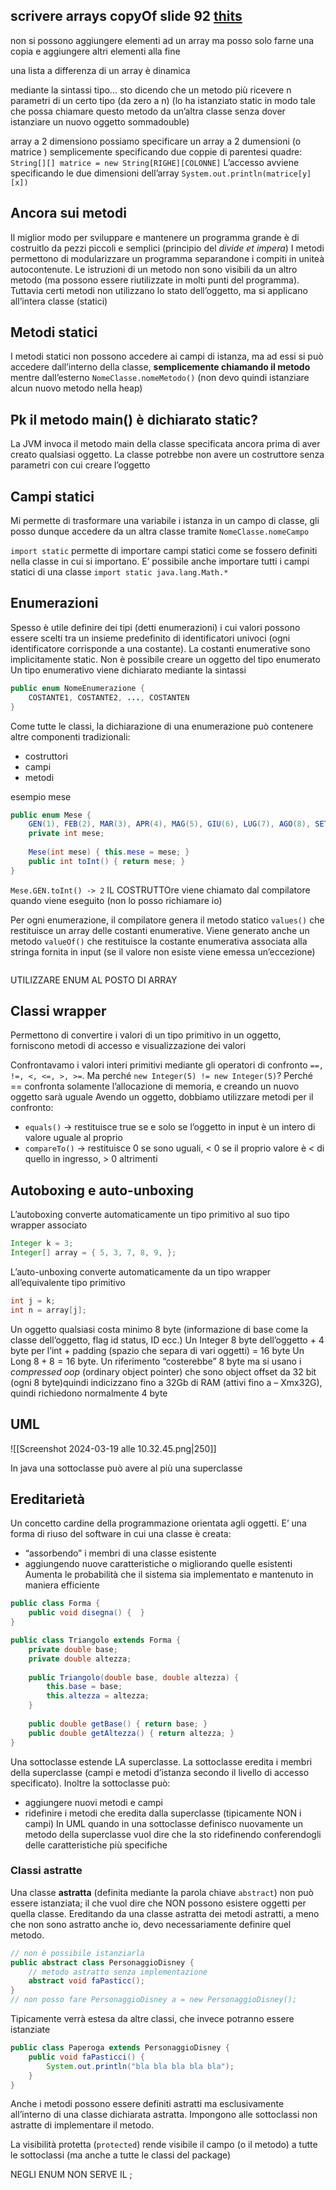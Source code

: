 ## scrivere arrays copyOf slide 92 [thits](https://classroom.google.com/u/1/w/NjYxOTE2NzYwNDgz/t/all)
non si possono aggiungere elementi ad un array ma posso solo farne una copia e aggiungere altri elementi alla fine

una lista a differenza di un array è dinamica

mediante la sintassi tipo… sto dicendo che un metodo più ricevere n parametri di un certo tipo (da zero a n) (lo ha istanziato static in modo tale che possa chiamare questo metodo da un’altra classe senza dover istanziare un nuovo oggetto sommadouble)

array a 2 dimensiono
possiamo specificare un array a 2 dumensioni (o matrice ) semplicemente specificando due coppie di parentesi quadre:
`String[][] matrice = new String[RIGHE][COLONNE]`
L’accesso avviene specificando le due dimensioni dell’array
`System.out.println(matrice[y][x])`


## Ancora sui metodi
Il miglior modo per sviluppare e mantenere un programma grande è di costruitlo da pezzi piccoli e semplici (principio del *divide et impera*)
I metodi permettono di modularizzare un programma separandone i compiti in uniteà autocontenute. Le istruzioni di un metodo non sono visibili da un altro metodo (ma possono essere riutilizzate in molti punti del programma). Tuttavia certi metodi non utilizzano lo stato dell’oggetto, ma si applicano all’intera classe (statici)

## Metodi statici
I metodi statici non possono accedere ai campi di istanza, ma ad essi si può accedere dall’interno della classe, **semplicemente chiamando il metodo** mentre dall’esterno `NomeClasse.nomeMetodo()` (non devo quindi istanziare alcun nuovo metodo nella heap)

## Pk il metodo main() è dichiarato static?
La JVM invoca il metodo main della classe specificata ancora prima di aver creato qualsiasi oggetto. La classe potrebbe non avere un costruttore senza parametri con cui creare l’oggetto

## Campi statici
Mi permette di trasformare una variabile i istanza in un campo di classe, gli posso dunque accedere da un altra classe tramite `NomeClasse.nomeCampo`

`import static` permette di importare campi statici come se fossero definiti nella classe in cui si importano. E’ possibile anche importare tutti i campi statici di una classe `import static java.lang.Math.*`


## Enumerazioni
Spesso è utile definire dei tipi (detti enumerazioni) i cui valori possono essere scelti tra un insieme predefinito di identificatori univoci (ogni identificatore corrisponde a una costante). La costanti enumerative sono implicitamente static.
Non è possibile creare un oggetto del tipo enumerato
Un tipo enumerativo viene dichiarato mediante la sintassi
```java
public enum NomeEnumerazione {
	COSTANTE1, COSTANTE2, ..., COSTANTEN
}
```

Come tutte le classi, la dichiarazione di una enumerazione può contenere altre componenti tradizionali:
- costruttori
- campi
- metodi

esempio mese

```java
public enum Mese {
	GEN(1), FEB(2), MAR(3), APR(4), MAG(5), GIU(6), LUG(7), AGO(8), SET(9), OTT(10), NOV(11), DIC(12);
	private int mese;
	
	Mese(int mese) { this.mese = mese; }
	public int toInt() { return mese; }
}
```
`Mese.GEN.toInt() -> 2`
IL COSTRUTTOre viene chiamato dal compilatore quando viene eseguito (non lo posso richiamare io)

Per ogni enumerazione, il compilatore genera il metodo statico `values()` che restituisce un array delle costanti enumerative. Viene generato anche un metodo `valueOf()` che restituisce la costante enumerativa associata alla stringa fornita in input (se il valore non esiste viene emessa un’eccezione)

```java

```

UTILIZZARE ENUM AL POSTO DI ARRAY 

## Classi wrapper
Permettono di convertire i valori di un tipo primitivo in un oggetto, forniscono metodi di accesso e visualizzazione dei valori

Confrontavamo i valori interi primitivi mediante gli operatori di confronto `==, !=, <, <=, >, >=`.
Ma perché `new Integer(5) != new Integer(5)`? Perché == confronta solamente l’allocazione di memoria, e creando un nuovo oggetto sarà uguale
Avendo un oggetto, dobbiamo utilizzare metodi per il confronto:
- `equals()` → restituisce true se e solo se l’oggetto in input è un intero di valore uguale al proprio
- `compareTo()` → restituisce 0 se sono uguali, < 0 se il proprio valore è < di quello in ingresso, > 0 altrimenti



## Autoboxing e auto-unboxing
L’autoboxing converte automaticamente un tipo primitivo al suo tipo wrapper associato

```java
Integer k = 3;
Integer[] array = { 5, 3, 7, 8, 9, };
```

L’auto-unboxing converte automaticamente da un tipo wrapper all’equivalente tipo primitivo

```java
int j = k;
int n = array[j];
```

Un oggetto qualsiasi costa minimo 8 byte (informazione di base come la classe dell’oggetto, flag id status, ID ecc.)
Un Integer 8 byte dell’oggetto + 4 byte per l’int + padding (spazio che separa di vari oggetti) = 16 byte
Un Long $8+8=16\text{ byte}$. Un riferimento “costerebbe” 8 byte ma si usano i *compressed oop* (ordinary object pointer) che sono object offset da 32 bit (ogni 8 byte)quindi indicizzano fino a 32Gb di RAM (attivi fino a – Xmx32G), quindi richiedono normalmente 4 byte


## UML
![[Screenshot 2024-03-19 alle 10.32.45.png|250]]

In java una sottoclasse può avere al più una superclasse

## Ereditarietà
Un concetto cardine della programmazione orientata agli oggetti. E’ una forma di riuso del software in cui una classe è creata:
- “assorbendo” i membri di una classe esistente
- aggiungendo nuove caratteristiche o migliorando quelle esistenti
Aumenta le probabilità che il sistema sia implementato e mantenuto in maniera efficiente

```java
public class Forma {
	public void disegna() {  }
}

public class Triangolo extends Forma {
	private double base;
	private double altezza;
	
	public Triangolo(double base, double altezza) {
		this.base = base;
		this.altezza = altezza;
	}
	
	public double getBase() { return base; }
	public double getAltezza() { return altezza; }
}
```

Una sottoclasse estende LA superclasse. La sottoclasse eredita i membri della superclasse (campi e metodi d’istanza secondo il livello di accesso specificato). Inoltre la sottoclasse può:
- aggiungere nuovi metodi e campi
- ridefinire i metodi che eredita dalla superclasse (tipicamente NON i campi)
In UML quando in una sottoclasse definisco nuovamente un metodo della superclasse vuol dire che la sto ridefinendo conferendogli delle caratteristiche più specifiche

### Classi astratte
Una classe **astratta** (definita mediante la parola chiave `abstract`) non può essere istanziata; il che vuol dire che NON possono esistere oggetti per quella classe. Ereditando da una classe astratta dei metodi astratti, a meno che non sono astratto anche io, devo necessariamente definire quel metodo.

```java
// non è possibile istanziarla
public abstract class PersonaggioDisney {
	// metodo astratto senza implementazione
	abstract void faPasticc();
}
// non posso fare PersonaggioDisney a = new PersonaggioDisney();
```

Tipicamente verrà estesa da altre classi, che invece potranno essere istanziate
```java
public class Paperoga extends PersonaggioDisney {
	public void faPasticci() {
		System.out.println("bla bla bla bla bla");
	}
}
```

Anche i metodi possono essere definiti astratti ma esclusivamente all’interno di una classe dichiarata astratta. Impongono alle sottoclassi non astratte di implementare il metodo.

La visibilità protetta (`protected`) rende visibile il campo (o il metodo) a tutte le sottoclassi (ma anche a tutte le classi del package)


NEGLI ENUM NON SERVE IL ;